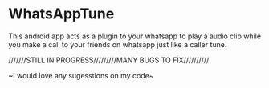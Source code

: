 # WhatsAppTune

This android app acts as a plugin to your whatsapp to play a audio clip while you make a call to your friends on whatsapp just like a caller tune.

///////STILL IN PROGRESS/////////MANY BUGS TO FIX//////////

 ~I would love any sugesstions on my code~